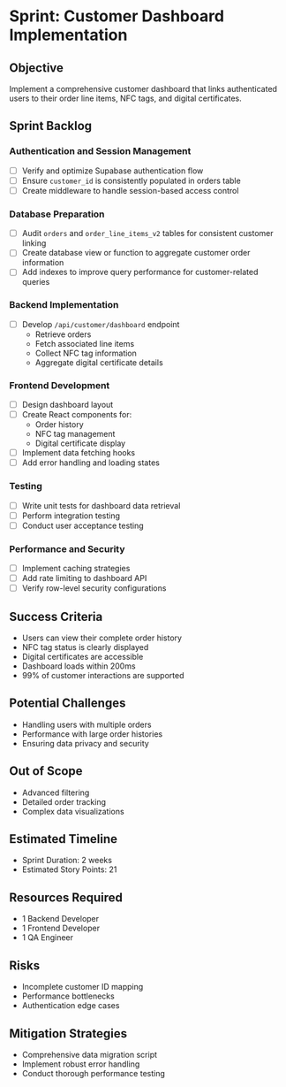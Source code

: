 # Sprint: Customer Dashboard Implementation

## Objective
Implement a comprehensive customer dashboard that links authenticated users to their order line items, NFC tags, and digital certificates.

## Sprint Backlog

### Authentication and Session Management
- [ ] Verify and optimize Supabase authentication flow
- [ ] Ensure `customer_id` is consistently populated in orders table
- [ ] Create middleware to handle session-based access control

### Database Preparation
- [ ] Audit `orders` and `order_line_items_v2` tables for consistent customer linking
- [ ] Create database view or function to aggregate customer order information
- [ ] Add indexes to improve query performance for customer-related queries

### Backend Implementation
- [ ] Develop `/api/customer/dashboard` endpoint
  - Retrieve orders
  - Fetch associated line items
  - Collect NFC tag information
  - Aggregate digital certificate details

### Frontend Development
- [ ] Design dashboard layout
- [ ] Create React components for:
  - Order history
  - NFC tag management
  - Digital certificate display
- [ ] Implement data fetching hooks
- [ ] Add error handling and loading states

### Testing
- [ ] Write unit tests for dashboard data retrieval
- [ ] Perform integration testing
- [ ] Conduct user acceptance testing

### Performance and Security
- [ ] Implement caching strategies
- [ ] Add rate limiting to dashboard API
- [ ] Verify row-level security configurations

## Success Criteria
- Users can view their complete order history
- NFC tag status is clearly displayed
- Digital certificates are accessible
- Dashboard loads within 200ms
- 99% of customer interactions are supported

## Potential Challenges
- Handling users with multiple orders
- Performance with large order histories
- Ensuring data privacy and security

## Out of Scope
- Advanced filtering
- Detailed order tracking
- Complex data visualizations

## Estimated Timeline
- Sprint Duration: 2 weeks
- Estimated Story Points: 21

## Resources Required
- 1 Backend Developer
- 1 Frontend Developer
- 1 QA Engineer

## Risks
- Incomplete customer ID mapping
- Performance bottlenecks
- Authentication edge cases

## Mitigation Strategies
- Comprehensive data migration script
- Implement robust error handling
- Conduct thorough performance testing 